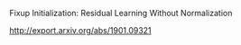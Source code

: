 Fixup Initialization: Residual Learning Without Normalization

http://export.arxiv.org/abs/1901.09321



